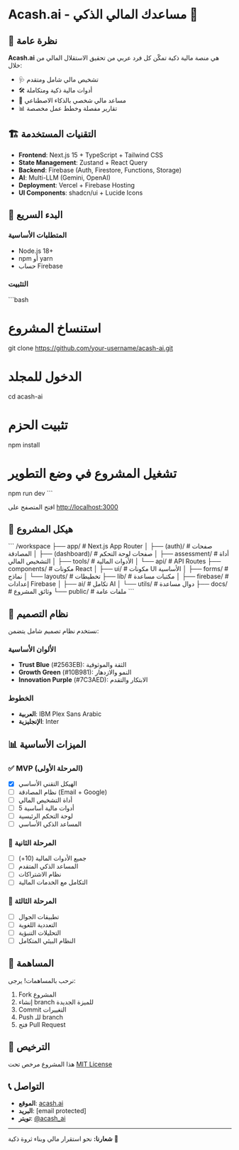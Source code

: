 # Acash.ai - مساعدك المالي الذكي 🚀

## 🌟 نظرة عامة

**Acash.ai** هي منصة مالية ذكية تمكّن كل فرد عربي من تحقيق الاستقلال المالي من خلال:

- 🩺 تشخيص مالي شامل ومتقدم
- 🛠️ أدوات مالية ذكية ومتكاملة
- 🤖 مساعد مالي شخصي بالذكاء الاصطناعي
- 📊 تقارير مفصلة وخطط عمل مخصصة

## 🏗️ التقنيات المستخدمة

- **Frontend**: Next.js 15 + TypeScript + Tailwind CSS
- **State Management**: Zustand + React Query
- **Backend**: Firebase (Auth, Firestore, Functions, Storage)
- **AI**: Multi-LLM (Gemini, OpenAI)
- **Deployment**: Vercel + Firebase Hosting
- **UI Components**: shadcn/ui + Lucide Icons

## 🚀 البدء السريع

### المتطلبات الأساسية

- Node.js 18+
- npm أو yarn
- حساب Firebase

### التثبيت

\`\`\`bash

# استنساخ المشروع

git clone https://github.com/your-username/acash-ai.git

# الدخول للمجلد

cd acash-ai

# تثبيت الحزم

npm install

# تشغيل المشروع في وضع التطوير

npm run dev
\`\`\`

افتح المتصفح على [http://localhost:3000](http://localhost:3000)

## 📁 هيكل المشروع

\`\`\`
/workspace
├── app/ # Next.js App Router
│ ├── (auth)/ # صفحات المصادقة
│ ├── (dashboard)/ # صفحات لوحة التحكم
│ ├── assessment/ # أداة التشخيص المالي
│ ├── tools/ # الأدوات المالية
│ └── api/ # API Routes
├── components/ # مكونات React
│ ├── ui/ # مكونات UI الأساسية
│ ├── forms/ # نماذج
│ └── layouts/ # تخطيطات
├── lib/ # مكتبات مساعدة
│ ├── firebase/ # إعدادات Firebase
│ ├── ai/ # تكامل AI
│ └── utils/ # دوال مساعدة
├── docs/ # وثائق المشروع
└── public/ # ملفات عامة
\`\`\`

## 🎨 نظام التصميم

نستخدم نظام تصميم شامل يتضمن:

### الألوان الأساسية

- **Trust Blue** (#2563EB): الثقة والموثوقية
- **Growth Green** (#10B981): النمو والازدهار
- **Innovation Purple** (#7C3AED): الابتكار والتقدم

### الخطوط

- **العربية**: IBM Plex Sans Arabic
- **الإنجليزية**: Inter

## 📊 الميزات الأساسية

### ✅ MVP (المرحلة الأولى)

- [x] الهيكل التقني الأساسي
- [ ] نظام المصادقة (Email + Google)
- [ ] أداة التشخيص المالي
- [ ] 5 أدوات مالية أساسية
- [ ] لوحة التحكم الرئيسية
- [ ] المساعد الذكي الأساسي

### 🔄 المرحلة الثانية

- [ ] جميع الأدوات المالية (10+)
- [ ] المساعد الذكي المتقدم
- [ ] نظام الاشتراكات
- [ ] التكامل مع الخدمات المالية

### 🚀 المرحلة الثالثة

- [ ] تطبيقات الجوال
- [ ] التعددية اللغوية
- [ ] التحليلات التنبؤية
- [ ] النظام البيئي المتكامل

## 🤝 المساهمة

نرحب بالمساهمات! يرجى:

1. Fork المشروع
2. إنشاء branch للميزة الجديدة
3. Commit التغييرات
4. Push للـ branch
5. فتح Pull Request

## 📄 الترخيص

هذا المشروع مرخص تحت [MIT License](LICENSE)

## 📞 التواصل

- **الموقع**: [acash.ai](https://acash.ai)
- **البريد**: [email protected]
- **تويتر**: [@acash_ai](https://twitter.com/acash_ai)

---

**شعارنا:** نحو استقرار مالي وبناء ثروة ذكية 💎
